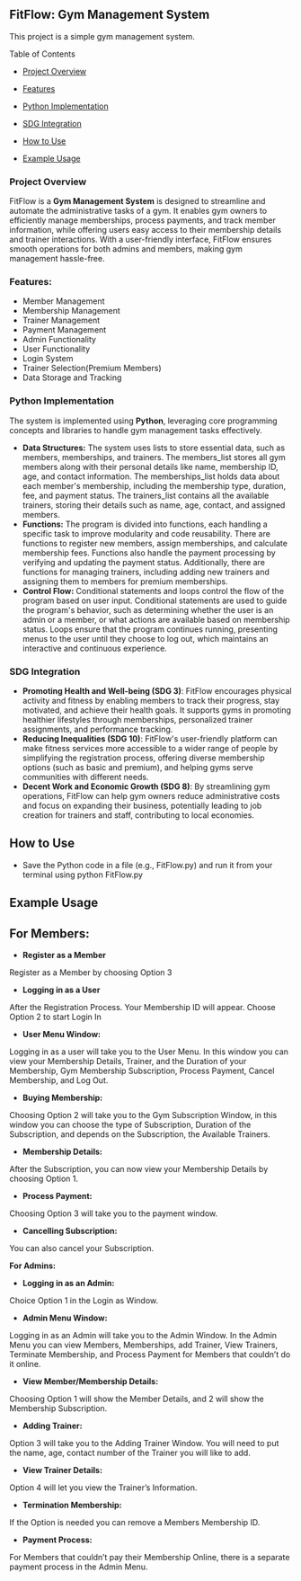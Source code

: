 ## FitFlow: Gym Management System

This project is a simple gym management system.

Table of Contents

* [Project Overview](#project-overview)

* [Features](#features)

* [Python Implementation](#python-implementation)

* [SDG Integration](#sdg-integration)

* [How to Use](#how-to-use)

* [Example Usage](#example-usage)

### Project Overview

FitFlow is a **Gym Management System** is designed to streamline and automate the administrative tasks of a gym. It enables gym owners to efficiently manage memberships, process payments, and track member information, while offering users easy access to their membership details and trainer interactions. With a user-friendly interface, FitFlow ensures smooth operations for both admins and members, making gym management hassle-free.

### Features:

- Member Management
- Membership Management
- Trainer Management
- Payment Management
- Admin Functionality
- User Functionality
- Login System
- Trainer Selection(Premium Members)
- Data Storage and Tracking

### Python Implementation

The system is implemented using **Python**, leveraging core programming concepts and libraries to handle gym management tasks effectively.

- **Data Structures:** The system uses lists to store essential data, such as members, memberships, and trainers. The members_list stores all gym members along with their personal details like name, membership ID, age, and contact information. The memberships_list holds data about each member's membership, including the membership type, duration, fee, and payment status. The trainers_list contains all the available trainers, storing their details such as name, age, contact, and assigned members.
- **Functions:** The program is divided into functions, each handling a specific task to improve modularity and code reusability. There are functions to register new members, assign memberships, and calculate membership fees. Functions also handle the payment processing by verifying and updating the payment status. Additionally, there are functions for managing trainers, including adding new trainers and assigning them to members for premium memberships.
- **Control Flow:** Conditional statements and loops control the flow of the program based on user input. Conditional statements are used to guide the program's behavior, such as determining whether the user is an admin or a member, or what actions are available based on membership status. Loops ensure that the program continues running, presenting menus to the user until they choose to log out, which maintains an interactive and continuous experience.

### SDG Integration

- **Promoting Health and Well-being (SDG 3)**: FitFlow encourages physical activity and fitness by enabling members to track their progress, stay motivated, and achieve their health goals. It supports gyms in promoting healthier lifestyles through memberships, personalized trainer assignments, and performance tracking.
- **Reducing Inequalities (SDG 10)**: FitFlow's user-friendly platform can make fitness services more accessible to a wider range of people by simplifying the registration process, offering diverse membership options (such as basic and premium), and helping gyms serve communities with different needs.
- **Decent Work and Economic Growth (SDG 8)**: By streamlining gym operations, FitFlow can help gym owners reduce administrative costs and focus on expanding their business, potentially leading to job creation for trainers and staff, contributing to local economies.

## How to Use

* Save the Python code in a file (e.g., FitFlow.py) and run it from your terminal using python FitFlow.py

## Example Usage

## For Members:

- **Register as a Member**

Register as a Member by choosing Option 3

- **Logging in as a User**

After the Registration Process. Your Membership ID will appear. Choose Option 2 to start Login In

- **User Menu Window:**

Logging in as a user will take you to the User Menu. In this window you can view your Membership Details, Trainer, and the Duration of your Membership, Gym Membership Subscription, Process Payment, Cancel Membership, and Log Out.

- **Buying Membership:**

Choosing Option 2 will take you to the Gym Subscription Window, in this window you can choose the type of Subscription, Duration of the Subscription, and depends on the Subscription, the Available Trainers.

- **Membership Details:**

After the Subscription, you can now view your Membership Details by choosing Option 1.

- **Process Payment:**

Choosing Option 3 will take you to the payment window.

- **Cancelling Subscription:**

You can also cancel your Subscription.

**For Admins:**

- **Logging in as an Admin:**

Choice Option 1 in the Login as Window.

- **Admin Menu Window:**

Logging in as an Admin will take you to the Admin Window. In the Admin Menu you can view Members, Memberships, add Trainer, View Trainers, Terminate Membership, and Process Payment for Members that couldn’t do it online.

- **View Member/Membership Details:**

Choosing Option 1 will show the Member Details, and 2 will show the Membership Subscription.

- **Adding Trainer:**

Option 3 will take you to the Adding Trainer Window. You will need to put the name, age, contact number of the Trainer you will like to add.

- **View Trainer Details:**

Option 4 will let you view the Trainer’s Information.

- **Termination Membership:**

If the Option is needed you can remove a Members Membership ID.

- **Payment Process:**

For Members that couldn’t pay their Membership Online, there is a separate payment process in the Admin Menu.

